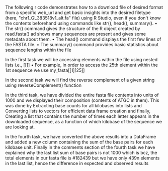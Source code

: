 The following r code demonstrates how to a download file of desired format from a specific web_url and get basic insights into the desired filetype (here, "chr1_GL383518v1_alt.fa" file) 
using R Studio, even if you don't know the contents beforehand using commands like str(), head(), summary(). 
•	The str() command gives the structure of the R object created by read.fasta() ad shows many sequences are present and gives some metadata about them.
•	The head() command displays the first few lines of the FASTA file.
•	The summary() command provides basic statistics about sequence lengths within the file

In the first task we will be accessing elements within the file using nested lists i.e., [[]] 
•	For example, in order to access the 25th element within the 1st sequence we use my_fasta[[1][25]]

In the second task we will find the reverse complement of a given string  using reverseComplement() function

In the third task, we have divided the entire fasta file contents into units of 1000 and we displayed their composition (contents of ATGC in them). 
This was done by Extracting base counts for all kilobases into lists  and Converting lists to vectors for efficient data frame creation and finally, 
Creating a list that contains the number of times each letter appears in the downloaded sequence, as a function of which kilobase of the sequence we are looking at.

In the fourth task, we have converted the above results into a DataFrame and added a new column containing the sum of the base pairs for each kilobase unit. 
Finally in the comments section of the fourth task we have explained why the last list sum of base pairs is not 1000 which is bcz, the total elements in our fasta file is #182439 
but we have only 439n elements in the last list, hence the difference in expected and observed results



